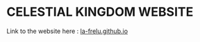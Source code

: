 # CELESTIAL KINGDOM WEBSITE

Link to the website here : [la-frelu.github.io](https://la-frelu.github.io/)
